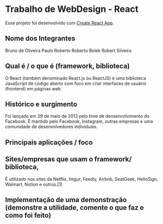 # Trabalho de WebDesign - React

Esse projeto foi desenvolvido com [Create React App](https://github.com/facebook/create-react-app).

## Nome dos Integrantes

Bruno de Oliveira
Paulo Roberto
Roberto Bolek
Robert Silveira


## Qual é / o que é (framework, biblioteca)
O React (também denominado React.js ou ReactJS) é uma biblioteca JavaScript de código aberto com foco em criar interfaces de usuário (frontend) em páginas web.

## Histórico e surgimento
Foi lançado em  29 de maio de 2013 pelo time de densenvolvimento do Facebook. É mantido pelo Facebook, Instagram, outras empresas e uma comunidade de desenvolvedores individuais. 

## Principais aplicações / foco


## Sites/empresas que usam o framework/ biblioteca,
É utilizado nos sites da Netflix, Imgur, Feedly, Airbnb, SeatGeek, HelloSign, Walmart, Notion e outros.[1]

## Implementação de uma demonstração (demonstre a utilidade,  comente o que faz e como foi feito)
